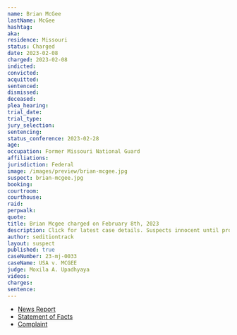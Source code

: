 ```yaml
---
name: Brian McGee
lastName: McGee
hashtag:
aka:
residence: Missouri
status: Charged
date: 2023-02-08
charged: 2023-02-08
indicted:
convicted:
acquitted:
sentenced:
dismissed:
deceased:
plea_hearing:
trial_date:
trial_type:
jury_selection:
sentencing:
status_conference: 2023-02-28
age:
occupation: Former Missouri National Guard
affiliations:
jurisdiction: Federal
image: /images/preview/brian-mcgee.jpg
suspect: brian-mcgee.jpg
booking:
courtroom:
courthouse:
raid:
perpwalk:
quote:
title: Brian Mcgee charged on February 8th, 2023
description: Click for latest case details. Suspects innocent until proven guilty.
author: seditiontrack
layout: suspect
published: true
caseNumber: 23-mj-0033
caseName: USA v. MCGEE
judge: Moxila A. Upadhyaya
videos:
charges:
sentence:
---
```

- [News Report](https://localtoday.news/mo/former-missouri-national-guard-arrested-in-connection-with-january-6-capitol-riots-141252.html)
- [Statement of Facts](https://www.justice.gov/usao-dc/case-multi-defendant/file/1568186/download)
- [Complaint](https://www.justice.gov/usao-dc/case-multi-defendant/file/1568181/download)
